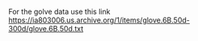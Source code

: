 
For the golve data use this link 
https://ia803006.us.archive.org/1/items/glove.6B.50d-300d/glove.6B.50d.txt
